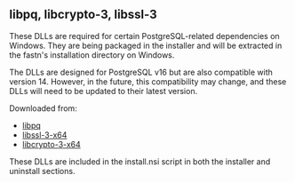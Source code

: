 ## libpq, libcrypto-3, libssl-3

These DLLs are required for certain PostgreSQL-related dependencies on Windows. They are being packaged in the installer and will be extracted in the fastn's installation directory on Windows.

The DLLs are designed for PostgreSQL v16 but are also compatible with version 14. However, in the future, this compatibility may change, and these DLLs will need to be updated to their latest version.

Downloaded from:
- [libpq](https://www.dllme.com/dll/files/libpq)
- [libssl-3-x64](https://www.dllme.com/dll/files/libssl-3-x64)
- [libcrypto-3-x64](https://www.dllme.com/dll/files/libcrypto-3-x64)

These DLLs are included in the install.nsi script in both the installer and uninstall sections.
